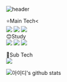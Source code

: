 ![header](https://capsule-render.vercel.app/api?type=waving&color=gradient&text=YuByeongJin&fontAlign=70&height=200)

⭐Main Tech<<br/>
<img src="https://img.shields.io/badge/HTML-E34F26?style=for-the-badge&logo=appveyor=CSS&logoColor=white"/>
<img src="https://img.shields.io/badge/CSS3-1572B6?style=for-the-badge&logo=appveyor=CSS&logoColor=white"/>
<img src="https://img.shields.io/badge/JavaScript-F7DF1E?style=for-the-badge&logo=appveyor=JavaScript&logoColor=white"/>
<br/>
😊Study<br/>
<img src="https://img.shields.io/badge/TypeScript-3178C6?style=for-the-badge&logo=appveyor=TypeScript&logoColor=white"/>
<img src="https://img.shields.io/badge/react.js-61DAFB?style=for-the-badge&logo=appveyor=react.js&logoColor=white"/>
<img src="https://img.shields.io/badge/Vue.js-4FC08D?style=for-the-badge&logo=appveyor=vue.js&logoColor=white"/>

🤲Sub Tech<br/>
<img src="https://img.shields.io/badge/JAVA-007396?style=for-the-badge&logo=appveyor=JAVA&logoColor=white"/>


![아이디's github stats](https://github-readme-stats.vercel.app/api?username=Byjin98&&theme=dark&show_icons=true)

